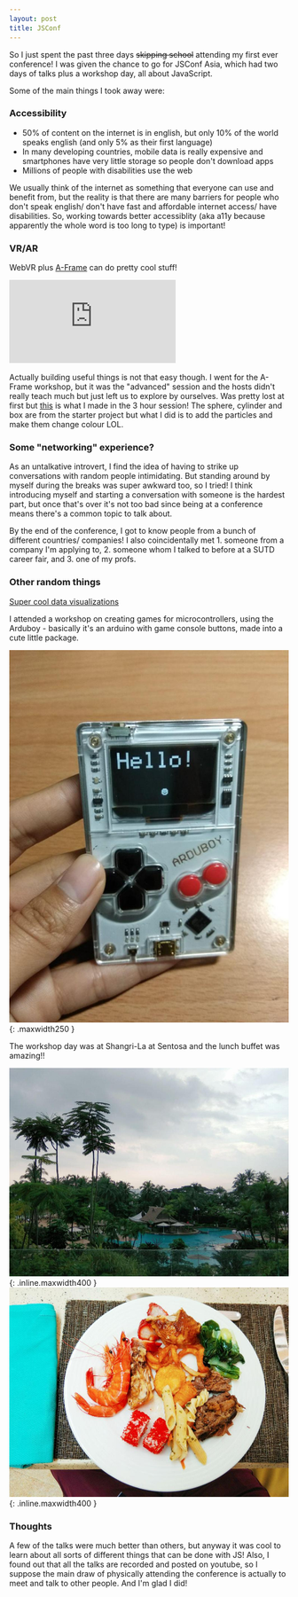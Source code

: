 ```yaml
---
layout: post
title: JSConf
---
```


So I just spent the past three days ~~skipping school~~ attending my first ever conference! I was given the chance to go for JSConf Asia, which had two days of talks plus a workshop day, all about JavaScript.

Some of the main things I took away were:

### Accessibility
- 50% of content on the internet is in english, but only 10% of the world speaks english (and only 5% as their first language)
- In many developing countries, mobile data is really expensive and smartphones have very little storage so people don't download apps
- Millions of people with disabilities use the web

We usually think of the internet as something that everyone can use and benefit from, but the reality is that there are many barriers for people who don't speak english/ don't have fast and affordable internet access/ have disabilities. So, working towards better accessiblity (aka a11y because apparently the whole word is too long to type) is important!

### VR/AR
WebVR plus [A-Frame](https://aframe.io/) can do pretty cool stuff!

<div class="youtube-iframe-container">
  <iframe src="https://www.youtube.com/embed/1MskH9uqOyQ?rel=0&amp;start=27" frameborder="0" allow="autoplay; encrypted-media" allowfullscreen></iframe>
</div>

Actually building useful things is not that easy though. I went for the A-Frame workshop, but it was the "advanced" session and the hosts didn't really teach much but just left us to explore by ourselves. Was pretty lost at first but [this](https://three-euphonium.glitch.me/) is what I made in the 3 hour session! The sphere, cylinder and box are from the starter project but what I did is to add the particles and make them change colour LOL.

### Some "networking" experience?
As an untalkative introvert, I find the idea of having to strike up conversations with random people intimidating. But standing around by myself during the breaks was super awkward too, so I tried! I think introducing myself and starting a conversation with someone is the hardest part, but once that's over it's not too bad since being at a conference means there's a common topic to talk about. 

By the end of the conference, I got to know people from a bunch of different countries/ companies! I also coincidentally met 1. someone from a company I'm applying to, 2. someone whom I talked to before at a SUTD career fair, and 3. one of my profs.

### Other random things
[Super cool data visualizations](https://www.visualcinnamon.com/)

I attended a workshop on creating games for microcontrollers, using the Arduboy - basically it's an arduino with game console buttons, made into a cute little package. 

![arduboy]{: .maxwidth250 }

The workshop day was at Shangri-La at Sentosa and the lunch buffet was amazing!!

![shangrila]{: .inline.maxwidth400 }
![lunch]{: .inline.maxwidth400 }

### Thoughts
A few of the talks were much better than others, but anyway it was cool to learn about all sorts of different things that can be done with JS! Also, I found out that all the talks are recorded and posted on youtube, so I suppose the main draw of physically attending the conference is actually to meet and talk to other people. And I'm glad I did!

[arduboy]: /assets/img/2018-01-27-jsconf/arduboy.jpg
[shangrila]: /assets/img/2018-01-27-jsconf/shangrila.jpg
[lunch]: /assets/img/2018-01-27-jsconf/lunch.jpg
